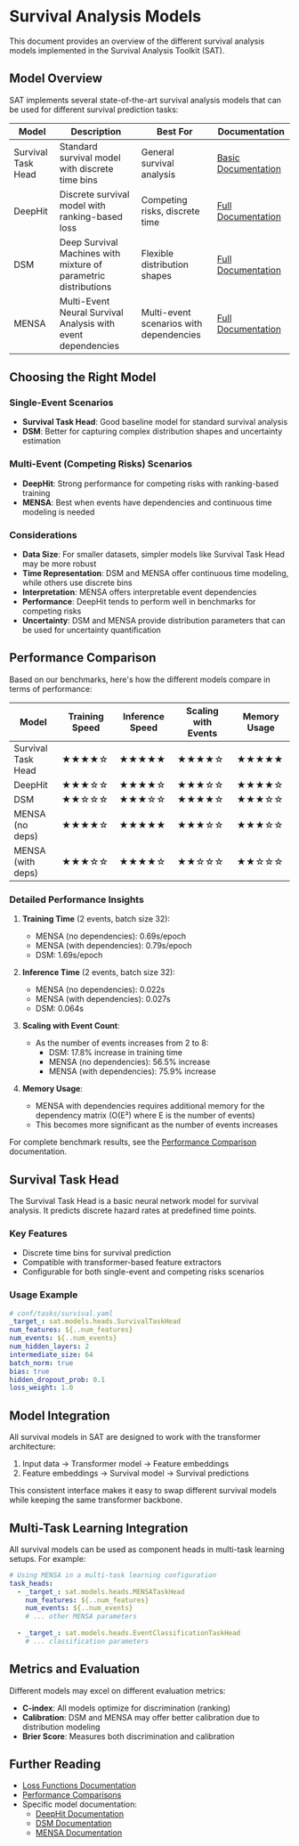 # Survival Analysis Models

This document provides an overview of the different survival analysis models implemented in the Survival Analysis Toolkit (SAT).

## Model Overview

SAT implements several state-of-the-art survival analysis models that can be used for different survival prediction tasks:

| Model | Description | Best For | Documentation |
|-------|-------------|----------|--------------|
| Survival Task Head | Standard survival model with discrete time bins | General survival analysis | [Basic Documentation](#survival-task-head) |
| DeepHit | Discrete survival model with ranking-based loss | Competing risks, discrete time | [Full Documentation](deephit.md) |
| DSM | Deep Survival Machines with mixture of parametric distributions | Flexible distribution shapes | [Full Documentation](dsm.md) |
| MENSA | Multi-Event Neural Survival Analysis with event dependencies | Multi-event scenarios with dependencies | [Full Documentation](mensa.md) |

## Choosing the Right Model

### Single-Event Scenarios

- **Survival Task Head**: Good baseline model for standard survival analysis
- **DSM**: Better for capturing complex distribution shapes and uncertainty estimation

### Multi-Event (Competing Risks) Scenarios

- **DeepHit**: Strong performance for competing risks with ranking-based training
- **MENSA**: Best when events have dependencies and continuous time modeling is needed

### Considerations

- **Data Size**: For smaller datasets, simpler models like Survival Task Head may be more robust
- **Time Representation**: DSM and MENSA offer continuous time modeling, while others use discrete bins
- **Interpretation**: MENSA offers interpretable event dependencies
- **Performance**: DeepHit tends to perform well in benchmarks for competing risks
- **Uncertainty**: DSM and MENSA provide distribution parameters that can be used for uncertainty quantification

## Performance Comparison

Based on our benchmarks, here's how the different models compare in terms of performance:

| Model | Training Speed | Inference Speed | Scaling with Events | Memory Usage |
|-------|---------------|-----------------|---------------------|--------------|
| Survival Task Head | ★★★★☆ | ★★★★★ | ★★★★☆ | ★★★★★ |
| DeepHit | ★★★☆☆ | ★★★★☆ | ★★★☆☆ | ★★★★☆ |
| DSM | ★★☆☆☆ | ★★★☆☆ | ★★★★☆ | ★★★☆☆ | 
| MENSA (no deps) | ★★★★☆ | ★★★★★ | ★★★☆☆ | ★★★☆☆ |
| MENSA (with deps) | ★★★☆☆ | ★★★★☆ | ★★☆☆☆ | ★★☆☆☆ |

### Detailed Performance Insights

1. **Training Time** (2 events, batch size 32):
   - MENSA (no dependencies): 0.69s/epoch
   - MENSA (with dependencies): 0.79s/epoch
   - DSM: 1.69s/epoch

2. **Inference Time** (2 events, batch size 32):
   - MENSA (no dependencies): 0.022s
   - MENSA (with dependencies): 0.027s
   - DSM: 0.064s

3. **Scaling with Event Count**:
   - As the number of events increases from 2 to 8:
     - DSM: 17.8% increase in training time
     - MENSA (no dependencies): 56.5% increase
     - MENSA (with dependencies): 75.9% increase

4. **Memory Usage**:
   - MENSA with dependencies requires additional memory for the dependency matrix (O(E²) where E is the number of events)
   - This becomes more significant as the number of events increases

For complete benchmark results, see the [Performance Comparison](performance_comparison.md) documentation.

## Survival Task Head

The Survival Task Head is a basic neural network model for survival analysis. It predicts discrete hazard rates at predefined time points.

### Key Features

- Discrete time bins for survival prediction
- Compatible with transformer-based feature extractors
- Configurable for both single-event and competing risks scenarios

### Usage Example

```yaml
# conf/tasks/survival.yaml
_target_: sat.models.heads.SurvivalTaskHead
num_features: ${..num_features}
num_events: ${..num_events}
num_hidden_layers: 2
intermediate_size: 64
batch_norm: true
bias: true
hidden_dropout_prob: 0.1
loss_weight: 1.0
```

## Model Integration

All survival models in SAT are designed to work with the transformer architecture:

1. Input data → Transformer model → Feature embeddings
2. Feature embeddings → Survival model → Survival predictions

This consistent interface makes it easy to swap different survival models while keeping the same transformer backbone.

## Multi-Task Learning Integration

All survival models can be used as component heads in multi-task learning setups. For example:

```yaml
# Using MENSA in a multi-task learning configuration
task_heads:
  - _target_: sat.models.heads.MENSATaskHead
    num_features: ${..num_features}
    num_events: ${..num_events}
    # ... other MENSA parameters
  
  - _target_: sat.models.heads.EventClassificationTaskHead
    # ... classification parameters
```

## Metrics and Evaluation

Different models may excel on different evaluation metrics:

- **C-index**: All models optimize for discrimination (ranking)
- **Calibration**: DSM and MENSA may offer better calibration due to distribution modeling
- **Brier Score**: Measures both discrimination and calibration

## Further Reading

- [Loss Functions Documentation](loss.md)
- [Performance Comparisons](performance_comparison.md)
- Specific model documentation:
  - [DeepHit Documentation](deephit.md)
  - [DSM Documentation](dsm.md)
  - [MENSA Documentation](mensa.md)